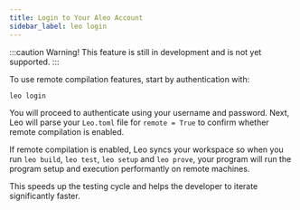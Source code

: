 ```yaml
---
title: Login to Your Aleo Account
sidebar_label: leo login
---
```


:::caution
Warning! This feature is still in development and is not yet supported.
:::

To use remote compilation features, start by authentication with:
```
leo login
```
You will proceed to authenticate using your username and password. Next, Leo will parse your `Leo.toml` file for `remote = True` to confirm whether remote compilation is enabled.

If remote compilation is enabled, Leo syncs your workspace so when you run `leo build`, `leo test`, `leo setup` and `leo prove`, your program will run the program setup and execution performantly on remote machines.

This speeds up the testing cycle and helps the developer to iterate significantly faster.
